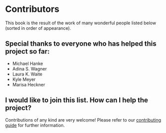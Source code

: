 # Contributors

This book is the result of the work of many wonderful people listed below (sorted in order of appearance).

## Special thanks to everyone who has helped this project so far:

- Michael Hanke
- Adina S. Wagner
- Laura K. Waite
- Kyle Meyer
- Marisa Heckner

## I would like to join this list. How can I help the project?

Contributions of any kind are very welcome! Please refer to our
[contributing guide](http://handbook.datalad.org/en/latest/contributing.html) for further information.